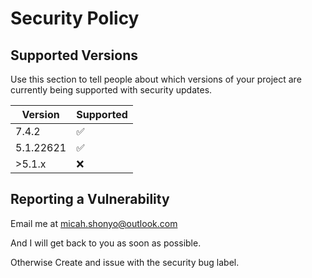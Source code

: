 # Security Policy

## Supported Versions

Use this section to tell people about which versions of your project are
currently being supported with security updates.

| Version   | Supported          |
| --------- | ------------------ |
| 7.4.2     | :white_check_mark: |
| 5.1.22621 | :white_check_mark: |
| >5.1.x    | :x:                |


## Reporting a Vulnerability

Email me at micah.shonyo@outlook.com

And I will get back to you as soon as possible.

Otherwise Create and issue with the security bug label.
